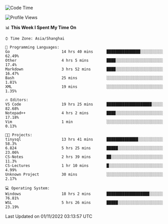 <!--START_SECTION:waka-->
![Code Time](http://img.shields.io/badge/Code%20Time-279%20hrs%2037%20mins-blue)

![Profile Views](http://img.shields.io/badge/Profile%20Views-3-blue)

📊 **This Week I Spent My Time On** 

```text
⌚︎ Time Zone: Asia/Shanghai

💬 Programming Languages: 
Go                       14 hrs 40 mins      ███████████████░░░░░░░░░░   62.49% 
Other                    4 hrs 5 mins        ████░░░░░░░░░░░░░░░░░░░░░   17.4% 
Markdown                 3 hrs 52 mins       ████░░░░░░░░░░░░░░░░░░░░░   16.47% 
Bash                     25 mins             ░░░░░░░░░░░░░░░░░░░░░░░░░   1.81% 
XML                      19 mins             ░░░░░░░░░░░░░░░░░░░░░░░░░   1.35%

🔥 Editors: 
VS Code                  19 hrs 25 mins      ████████████████████░░░░░   82.68% 
Notepad++                4 hrs 2 mins        ████░░░░░░░░░░░░░░░░░░░░░   17.18% 
Vim                      1 min               ░░░░░░░░░░░░░░░░░░░░░░░░░   0.13%

🐱‍💻 Projects: 
tinysql                  13 hrs 41 mins      ██████████████░░░░░░░░░░░   58.3% 
6.824                    5 hrs 25 mins       █████░░░░░░░░░░░░░░░░░░░░   23.06% 
CS-Notes                 2 hrs 39 mins       ██░░░░░░░░░░░░░░░░░░░░░░░   11.3% 
CS-Lectures              1 hr 10 mins        █░░░░░░░░░░░░░░░░░░░░░░░░   4.99% 
Unknown Project          30 mins             ░░░░░░░░░░░░░░░░░░░░░░░░░   2.17%

💻 Operating System: 
Windows                  18 hrs 2 mins       ███████████████████░░░░░░   76.81% 
WSL                      5 hrs 26 mins       █████░░░░░░░░░░░░░░░░░░░░   23.19%

```


 Last Updated on 01/11/2022 03:13:57 UTC
<!--END_SECTION:waka-->